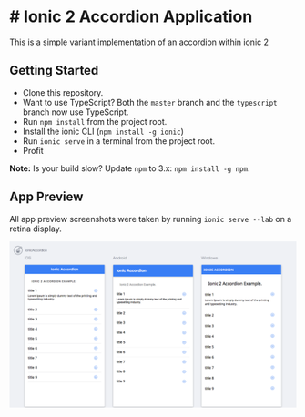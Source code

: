 # # Ionic 2 Accordion Application

This is a simple variant implementation of an accordion within ionic 2

## Getting Started

* Clone this repository.
* Want to use TypeScript? Both the `master` branch and the `typescript` branch now use TypeScript.
* Run `npm install` from the project root.
* Install the ionic CLI (`npm install -g ionic`)
* Run `ionic serve` in a terminal from the project root.
* Profit

**Note:** Is your build slow? Update `npm` to 3.x: `npm install -g npm`.

## App Preview

All app preview screenshots were taken by running `ionic serve --lab` on a retina display.

  ![Screenshot](screenshot/ionicAccordion-screenshot.png)
